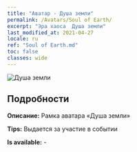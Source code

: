 ```yaml
---
title: "Аватар - Душа земли"
permalink: /Avatars/Soul of Earth/
excerpt: "Эра хаоса  Душа земли"
last_modified_at: 2021-04-27
locale: ru
ref: "Soul of Earth.md"
toc: false
classes: wide
---
```

 ![Душа земли](/images/a/avatarFrame_53.png)

## Подробности

 **Описание:** Рамка аватара «Душа земли» 

 **Tips:** Выдается за участие в событии 

 **Is available:**  - 

